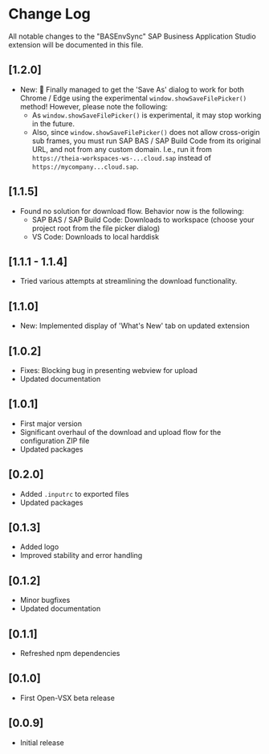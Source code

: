 # Change Log

All notable changes to the "BASEnvSync" SAP Business Application Studio extension will be documented in this file.

## [1.2.0]

- New: 🥳 Finally managed to get the 'Save As' dialog to work for both Chrome / Edge using the experimental `window.showSaveFilePicker()` method! However, please note the following: 
   - As `window.showSaveFilePicker()` is experimental, it may stop working in the future.
   - Also, since `window.showSaveFilePicker()` does not allow cross-origin sub frames, you must run SAP BAS / SAP Build Code from its original URL, and not from any custom domain. I.e., run it from `https://theia-workspaces-ws-...cloud.sap` instead of `https://mycompany...cloud.sap`.

## [1.1.5]

- Found no solution for download flow. Behavior now is the following: 
   - SAP BAS / SAP Build Code: Downloads to workspace (choose your project root from the file picker dialog)
   - VS Code: Downloads to local harddisk 

## [1.1.1 - 1.1.4]

- Tried various attempts at streamlining the download functionality.

## [1.1.0]

- New: Implemented display of 'What's New' tab on updated extension

## [1.0.2]

- Fixes: Blocking bug in presenting webview for upload
- Updated documentation

## [1.0.1]

- First major version
- Significant overhaul of the download and upload flow for the configuration ZIP file
- Updated packages

## [0.2.0]

- Added `.inputrc` to exported files
- Updated packages

## [0.1.3]

- Added logo
- Improved stability and error handling

## [0.1.2]

- Minor bugfixes
- Updated documentation

## [0.1.1]

- Refreshed npm dependencies

## [0.1.0]

- First Open-VSX beta release

## [0.0.9]

- Initial release
